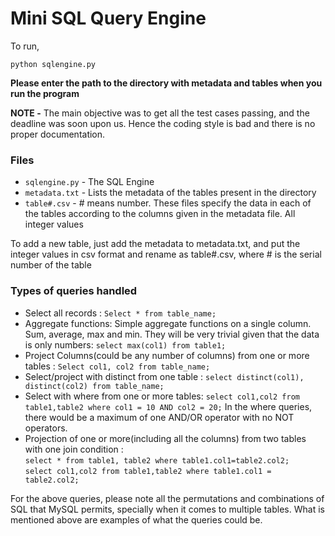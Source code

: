 # Mini SQL Query Engine

To run,

`python sqlengine.py`

**Please enter the path to the directory with metadata and tables when you run the program**

**NOTE -** The main objective was to get all the test cases passing, and the deadline was soon upon us. Hence the coding style is bad and there is no proper documentation.  

### Files
- `sqlengine.py` - The SQL Engine 
- `metadata.txt` - Lists the metadata of the tables present in the directory
- `table#.csv` - # means number. These files specify the data in each of the tables according to the columns given in the metadata file. All integer values

To add a new table, just add the metadata to metadata.txt, and put the integer values in csv format and rename as table#.csv, where # is the serial number of the table

### Types of queries handled
- Select all records : `Select * from table_name;`
- Aggregate functions: Simple aggregate functions on a single column. Sum, average, max and min. They will be very trivial given that the data is only numbers: `select max(col1) from table1;` 
- Project Columns(could be any number of columns) from one or more tables : `Select col1, col2 from table_name;`
- Select/project with distinct from one table : `select distinct(col1), distinct(col2) from table_name;`
- Select with where from one or more tables: `select col1,col2 from table1,table2 where col1 = 10 AND col2 = 20;` In the where queries, there would be a maximum of one AND/OR operator with no NOT operators.
- Projection of one or more(including all the columns) from two tables with one join condition :  
`select * from table1, table2 where table1.col1=table2.col2;`  
`select col1,col2 from table1,table2 where table1.col1 = table2.col2;`  

For the above queries, please note all the permutations and combinations of SQL that MySQL permits, specially when it comes to multiple tables. What is mentioned above are examples of what the queries could be.

